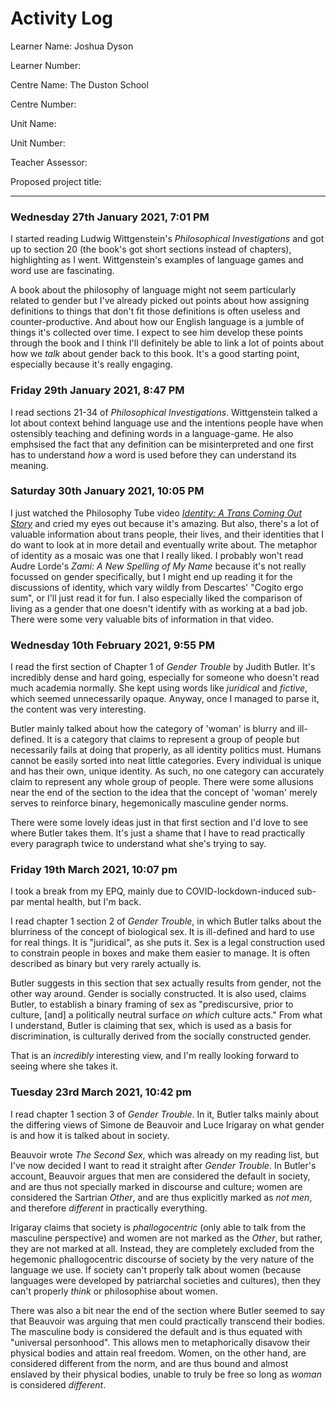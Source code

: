 # Activity Log

Learner Name: Joshua Dyson

Learner Number:

Centre Name: The Duston School

Centre Number:

Unit Name:

Unit Number:

Teacher Assessor:

Proposed project title:

---


### Wednesday 27th January 2021, 7:01 PM

I started reading Ludwig Wittgenstein's *Philosophical Investigations* and got up to section 20 (the book's got short sections instead of chapters), highlighting as I went. Wittgenstein's examples of language games and word use are fascinating.

A book about the philosophy of language might not seem particularly related to gender but I've already picked out points about how assigning definitions to things that don't fit those definitions is often useless and counter-productive. And about how our English language is a jumble of things it's collected over time. I expect to see him develop these points through the book and I think I'll definitely be able to link a lot of points about how we *talk* about gender back to this book. It's a good starting point, especially because it's really engaging.

### Friday 29th January 2021, 8:47 PM

I read sections 21-34 of *Philosophical Investigations*. Wittgenstein talked a lot about context behind language use and the intentions people have when ostensibly teaching and defining words in a language-game. He also emphsised the fact that any definition can be misinterpreted and one first has to understand *how* a word is used before they can understand its meaning.

### Saturday 30th January 2021, 10:05 PM

I just watched the Philosophy Tube video *[Identity: A Trans Coming Out Story](https://www.youtube.com/watch?v=AITRzvm0Xtg)* and cried my eyes out because it's amazing. But also, there's a lot of valuable information about trans people, their lives, and their identities that I do want to look at in more detail and eventually write about. The metaphor of identity as a mosaic was one that I really liked. I probably won't read Audre Lorde's *Zami: A New Spelling of My Name* because it's not really focussed on gender specifically, but I might end up reading it for the discussions of identity, which vary wildly from Descartes' "Cogito ergo sum", or I'll just read it for fun. I also especially liked the comparison of living as a gender that one doesn't identify with as working at a bad job. There were some very valuable bits of information in that video.

### Wednesday 10th February 2021, 9:55 PM

I read the first section of Chapter 1 of *Gender Trouble* by Judith Butler. It's incredibly dense and hard going, especially for someone who doesn't read much academia normally. She kept using words like *juridical* and *fictive*, which seemed unnecessarily opaque. Anyway, once I managed to parse it, the content was very interesting.

Butler mainly talked about how the category of 'woman' is blurry and ill-defined. It is a category that claims to represent a group of people but necessarily fails at doing that properly, as all identity politics must. Humans cannot be easily sorted into neat little categories. Every individual is unique and has their own, unique identity. As such, no one category can accurately claim to represent any whole group of people. There were some allusions near the end of the section to the idea that the concept of 'woman' merely serves to reinforce binary, hegemonically masculine gender norms.

There were some lovely ideas just in that first section and I'd love to see where Butler takes them. It's just a shame that I have to read practically every paragraph twice to understand what she's trying to say.

### Friday 19th March 2021, 10:07 pm

I took a break from my EPQ, mainly due to COVID-lockdown-induced sub-par mental health, but I'm back.

I read chapter 1 section 2 of *Gender Trouble*, in which Butler talks about the blurriness of the concept of biological sex. It is ill-defined and hard to use for real things. It is "juridical", as she puts it. Sex is a legal construction used to constrain people in boxes and make them easier to manage. It is often described as binary but very rarely actually is.

Butler suggests in this section that sex actually results from gender, not the other way around. Gender is socially constructed. It is also used, claims Butler, to establish a binary framing of sex as "prediscursive, prior to culture, \[and\] a politically neutral surface *on which* culture acts." From what I understand, Butler is claiming that sex, which is used as a basis for discrimination, is culturally derived from the socially constructed gender.

That is an *incredibly* interesting view, and I'm really looking forward to seeing where she takes it.

### Tuesday 23rd March 2021, 10:42 pm

I read chapter 1 section 3 of *Gender Trouble*. In it, Butler talks mainly about the differing views of Simone de Beauvoir and Luce Irigaray on what gender is and how it is talked about in society.

Beauvoir wrote *The Second Sex*, which was already on my reading list, but I've now decided I want to read it straight after *Gender Trouble*. In Butler's account, Beauvoir argues that men are considered the default in society, and are thus not specially marked in discourse and culture; women are considered the Sartrian *Other*, and are thus explicitly marked  as *not men*, and therefore *different* in practically everything.

Irigaray claims that society is *phallogocentric* (only able to talk from the masculine perspective) and women are not marked as the *Other*, but rather, they are not marked at all. Instead, they are completely excluded from the hegemonic phallogocentric discourse of society by the very nature of the language we use. If society can't properly talk about women (because languages were developed by patriarchal societies and cultures), then they can't properly *think* or philosophise about women.

There was also a bit near the end of the section where Butler seemed to say that Beauvoir was arguing that men could practically transcend their bodies. The masculine body is considered the default and is thus equated with "universal personhood". This allows men to metaphorically disavow their physical bodies and attain real freedom. Women, on the other hand, are considered different from the norm, and are thus bound and almost enslaved by their physical bodies, unable to truly be free so long as *woman* is considered *different*.
